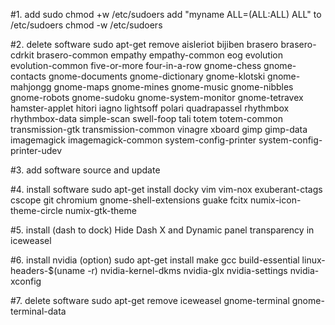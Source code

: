 #1. add sudo 
chmod +w /etc/sudoers
add "myname ALL=(ALL:ALL) ALL" to /etc/sudoers
chmod -w /etc/sudoers

#2. delete software
sudo apt-get remove aisleriot bijiben brasero brasero-cdrkit brasero-common empathy empathy-common eog evolution evolution-common five-or-more four-in-a-row gnome-chess gnome-contacts gnome-documents gnome-dictionary gnome-klotski gnome-mahjongg gnome-maps gnome-mines gnome-music gnome-nibbles gnome-robots gnome-sudoku gnome-system-monitor gnome-tetravex hamster-applet hitori iagno lightsoff polari quadrapassel rhythmbox rhythmbox-data simple-scan swell-foop tali totem totem-common transmission-gtk transmission-common vinagre xboard gimp gimp-data imagemagick imagemagick-common system-config-printer system-config-printer-udev 

#3. add software source and update

#4. install software
sudo apt-get install docky vim vim-nox exuberant-ctags cscope git chromium gnome-shell-extensions guake fcitx numix-icon-theme-circle numix-gtk-theme

#5. install (dash to dock) Hide Dash X and Dynamic panel transparency in iceweasel

#6. install nvidia (option)
sudo apt-get install make gcc build-essential linux-headers-$(uname -r) nvidia-kernel-dkms nvidia-glx nvidia-settings nvidia-xconfig

#7. delete software
sudo apt-get remove iceweasel gnome-terminal gnome-terminal-data

